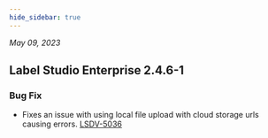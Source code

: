 ```yaml
---
hide_sidebar: true
---
```


*May 09, 2023*

## Label Studio Enterprise 2.4.6-1
### Bug Fix
- Fixes an issue with using local file upload with cloud storage urls causing errors. [LSDV-5036](https://labelstudio.aha.io/features/LSDV-5036)

